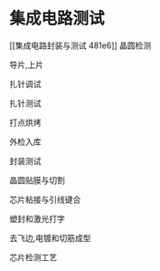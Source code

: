# 集成电路测试
[[集成电路封装与测试 481e6]]
晶圆检测

导片,上片

扎针调试

扎针测试

打点烘烤

外检入库

封装测试

晶圆贴膜与切割

芯片粘接与引线键合

塑封和激光打字

去飞边,电镀和切筋成型

芯片检测工艺